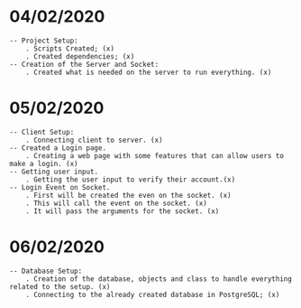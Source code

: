 # 04/02/2020
    -- Project Setup:
        . Scripts Created; (x)
        . Created dependencies; (x)
    -- Creation of the Server and Socket:
        . Created what is needed on the server to run everything. (x)

# 05/02/2020
    -- Client Setup:
        . Connecting client to server. (x)
    -- Created a Login page.
        . Creating a web page with some features that can allow users to make a login. (x)
    -- Getting user input.
        . Getting the user input to verify their account.(x)
    -- Login Event on Socket.
        . First will be created the even on the socket. (x)
        . This will call the event on the socket. (x)
        . It will pass the arguments for the socket. (x)

# 06/02/2020
    -- Database Setup:
        . Creation of the database, objects and class to handle everything related to the setup. (x)
        . Connecting to the already created database in PostgreSQL; (x)